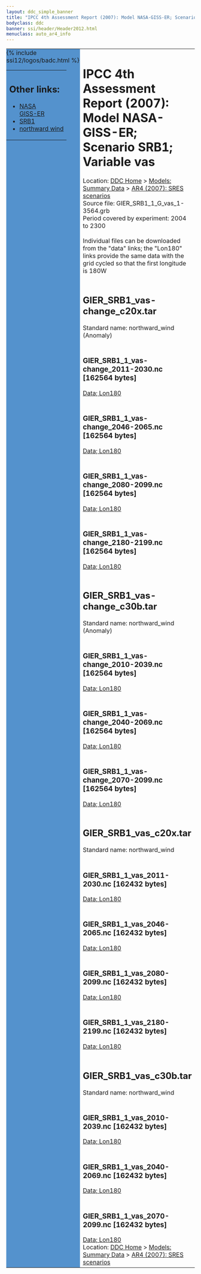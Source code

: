 ```yaml
---
layout: ddc_simple_banner
title: "IPCC 4th Assessment Report (2007): Model NASA-GISS-ER; Scenario SRB1; Variable vas"
bodyclass: ddc
banner: ssi/header/Header2012.html
menuclass: auto_ar4_info
---
```



<table width="100%" border="0" cellspacing="0" cellpadding="0" style="border-collapse: collapse;">
<tr style="margin:0;padding:0;border:0;">
<td style="margin:0;padding:0;border:0;height:1pt;width:150pt;background:#5492CD;" valign="top" >

<div id="lh-col2" class="auto_ar4_info">
<table class="menumain" bgcolor="#5492CD" cellspacing="0" width="100%" border="0">
<tr><td>
<h2> Other links:</h2>
<ul>
<li><a href="/auto/ar4/model-NASA-GISS-ER.html">NASA<br/>GISS-ER</a></li>
<li><a href="/auto/ar4/scenario-SRB1.html">SRB1</a></li>
<li><a href="/auto/ar4/var-northward_wind.html">northward wind</a></li>
</ul>
</td></tr>
{% include ssi12/logos/badc.html %}
</table>
</div>
</td>
<td><h1>IPCC 4th Assessment Report (2007): Model NASA-GISS-ER; Scenario SRB1; Variable vas</h1>

<!-- Breadcrumb1 -->
<div id="breadcrumb1" align="left">
Location: <a href="/index.html">DDC Home</a> > <a href="/sim/gcm_clim/">Models: Summary Data</a>
> <a href="/sim/gcm_clim/SRES_AR4/index.html">AR4 (2007): SRES scenarios</a>
</div>
<!-- End of Breadcrumb1 -->Source file: GIER_SRB1_1_G_vas_1-3564.grb
<br/>
Period covered by experiment: 2004 to 2300<br/>
<br/>Individual files can be downloaded from the "data" links; the "Lon180" links provide the same data
         with the grid cycled so that the first longitude is 180W<br/>
<br/><h2>GIER_SRB1_vas-change_c20x.tar</h2>
Standard name: northward_wind (Anomaly)<br>
<br/><h3>GIER_SRB1_1_vas-change_2011-2030.nc [162564 bytes]</h3>
<a href="/cgi-bin/downl/ar4_nc/vas/GIER_SRB1_1_vas-change_2011-2030.nc">Data; </a><a href="/cgi-bin/downl/ar4_nc/vas/GIER_SRB1_1_vas-change_2011-2030.cyto180.nc"> Lon180</a><br/>
<br/><h3>GIER_SRB1_1_vas-change_2046-2065.nc [162564 bytes]</h3>
<a href="/cgi-bin/downl/ar4_nc/vas/GIER_SRB1_1_vas-change_2046-2065.nc">Data; </a><a href="/cgi-bin/downl/ar4_nc/vas/GIER_SRB1_1_vas-change_2046-2065.cyto180.nc"> Lon180</a><br/>
<br/><h3>GIER_SRB1_1_vas-change_2080-2099.nc [162564 bytes]</h3>
<a href="/cgi-bin/downl/ar4_nc/vas/GIER_SRB1_1_vas-change_2080-2099.nc">Data; </a><a href="/cgi-bin/downl/ar4_nc/vas/GIER_SRB1_1_vas-change_2080-2099.cyto180.nc"> Lon180</a><br/>
<br/><h3>GIER_SRB1_1_vas-change_2180-2199.nc [162564 bytes]</h3>
<a href="/cgi-bin/downl/ar4_nc/vas/GIER_SRB1_1_vas-change_2180-2199.nc">Data; </a><a href="/cgi-bin/downl/ar4_nc/vas/GIER_SRB1_1_vas-change_2180-2199.cyto180.nc"> Lon180</a><br/>
<br/><h2>GIER_SRB1_vas-change_c30b.tar</h2>
Standard name: northward_wind (Anomaly)<br>
<br/><h3>GIER_SRB1_1_vas-change_2010-2039.nc [162564 bytes]</h3>
<a href="/cgi-bin/downl/ar4_nc/vas/GIER_SRB1_1_vas-change_2010-2039.nc">Data; </a><a href="/cgi-bin/downl/ar4_nc/vas/GIER_SRB1_1_vas-change_2010-2039.cyto180.nc"> Lon180</a><br/>
<br/><h3>GIER_SRB1_1_vas-change_2040-2069.nc [162564 bytes]</h3>
<a href="/cgi-bin/downl/ar4_nc/vas/GIER_SRB1_1_vas-change_2040-2069.nc">Data; </a><a href="/cgi-bin/downl/ar4_nc/vas/GIER_SRB1_1_vas-change_2040-2069.cyto180.nc"> Lon180</a><br/>
<br/><h3>GIER_SRB1_1_vas-change_2070-2099.nc [162564 bytes]</h3>
<a href="/cgi-bin/downl/ar4_nc/vas/GIER_SRB1_1_vas-change_2070-2099.nc">Data; </a><a href="/cgi-bin/downl/ar4_nc/vas/GIER_SRB1_1_vas-change_2070-2099.cyto180.nc"> Lon180</a><br/>
<br/><h2>GIER_SRB1_vas_c20x.tar</h2>
Standard name: northward_wind<br>
<br/><h3>GIER_SRB1_1_vas_2011-2030.nc [162432 bytes]</h3>
<a href="/cgi-bin/downl/ar4_nc/vas/GIER_SRB1_1_vas_2011-2030.nc">Data; </a><a href="/cgi-bin/downl/ar4_nc/vas/GIER_SRB1_1_vas_2011-2030.cyto180.nc"> Lon180</a><br/>
<br/><h3>GIER_SRB1_1_vas_2046-2065.nc [162432 bytes]</h3>
<a href="/cgi-bin/downl/ar4_nc/vas/GIER_SRB1_1_vas_2046-2065.nc">Data; </a><a href="/cgi-bin/downl/ar4_nc/vas/GIER_SRB1_1_vas_2046-2065.cyto180.nc"> Lon180</a><br/>
<br/><h3>GIER_SRB1_1_vas_2080-2099.nc [162432 bytes]</h3>
<a href="/cgi-bin/downl/ar4_nc/vas/GIER_SRB1_1_vas_2080-2099.nc">Data; </a><a href="/cgi-bin/downl/ar4_nc/vas/GIER_SRB1_1_vas_2080-2099.cyto180.nc"> Lon180</a><br/>
<br/><h3>GIER_SRB1_1_vas_2180-2199.nc [162432 bytes]</h3>
<a href="/cgi-bin/downl/ar4_nc/vas/GIER_SRB1_1_vas_2180-2199.nc">Data; </a><a href="/cgi-bin/downl/ar4_nc/vas/GIER_SRB1_1_vas_2180-2199.cyto180.nc"> Lon180</a><br/>
<br/><h2>GIER_SRB1_vas_c30b.tar</h2>
Standard name: northward_wind<br>
<br/><h3>GIER_SRB1_1_vas_2010-2039.nc [162432 bytes]</h3>
<a href="/cgi-bin/downl/ar4_nc/vas/GIER_SRB1_1_vas_2010-2039.nc">Data; </a><a href="/cgi-bin/downl/ar4_nc/vas/GIER_SRB1_1_vas_2010-2039.cyto180.nc"> Lon180</a><br/>
<br/><h3>GIER_SRB1_1_vas_2040-2069.nc [162432 bytes]</h3>
<a href="/cgi-bin/downl/ar4_nc/vas/GIER_SRB1_1_vas_2040-2069.nc">Data; </a><a href="/cgi-bin/downl/ar4_nc/vas/GIER_SRB1_1_vas_2040-2069.cyto180.nc"> Lon180</a><br/>
<br/><h3>GIER_SRB1_1_vas_2070-2099.nc [162432 bytes]</h3>
<a href="/cgi-bin/downl/ar4_nc/vas/GIER_SRB1_1_vas_2070-2099.nc">Data; </a><a href="/cgi-bin/downl/ar4_nc/vas/GIER_SRB1_1_vas_2070-2099.cyto180.nc"> Lon180</a><br/>
<!-- Breadcrumb2 -->
<div id="breadcrumb2" align="left">
Location: <a href="/index.html">DDC Home</a> > <a href="/sim/gcm_clim/">Models: Summary Data</a>
> <a href="/sim/gcm_clim/SRES_AR4/index.html">AR4 (2007): SRES scenarios</a>
</div>
<!-- End of Breadcrumb2 --></td></tr></table>
